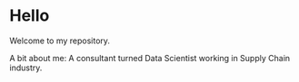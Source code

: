 # Hello

Welcome to my repository. 

A bit about me:
A consultant turned Data Scientist working in Supply Chain industry.
